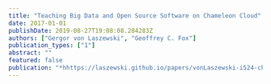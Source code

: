 ```yaml
---
title: "Teaching Big Data and Open Source Software on Chameleon Cloud"
date: 2017-01-01
publishDate: 2019-08-27T19:08:08.284283Z
authors: ["Gergor von Laszewski", "Geoffrey C. Fox"]
publication_types: ["1"]
abstract: ""
featured: false
publication: "*hhttps://laszewski.github.io/papers/vonLaszewski-i524-chameleon.pdf*"
---
```


